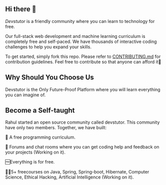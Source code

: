 ## Hi there 👋

*Devstutor* is a friendly community where you can learn to technology for free. 

Our full-stack web development and machine learning curriculum is completely free and self-paced. We have thousands of interactive coding challenges to help you expand your skills.

To get started, simply fork this repo. Please refer to [CONTRIBUTING.md](CONTRIBUTING.md) for contribution guidelines. Feel free to contribute so that anyone can afford it🫶

## Why Should You Choose Us

Devstutor is the Only Future-Proof Platform where you will learn everything you can imagine of.

## Become a Self-taught

Rahul started an open source community called devstutor. This community have only two members. Together, we have built:

💯 A free programming curriculum.

💬 Forums and chat rooms where you can get coding help and feedback on your projects (Working on it).

 🆓Everything is for free.

 🧑‍💻5+ freecourses on Java, Spring, Spring-boot, Hibernate, Computer Science, Ethical Hacking, Artificial Intelligence (Working on it).



<!--
**Here are some ideas to get you started:**

🙋‍♀️ A short introduction - what is your organization all about?
🌈 Contribution guidelines - how can the community get involved?
👩‍💻 Useful resources - where can the community find your docs? Is there anything else the community should know?
🍿 Fun facts - what does your team eat for breakfast?
🧙 Remember, you can do mighty things with the power of [Markdown](https://docs.github.com/github/writing-on-github/getting-started-with-writing-and-formatting-on-github/basic-writing-and-formatting-syntax)
-->
